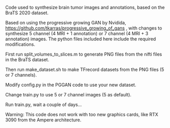 Code used to synthesize brain tumor images and annotations, based on the BraTS 2020 dataset.

Based on using the progressive growing GAN by Nvidida, https://github.com/tkarras/progressive_growing_of_gans , with changes to synthesize 5 channel (4 MRI + 1 annotation) or 7 channel (4 MRI + 3 annotation) images. The python files included here include the required modifications.

First run split_volumes_to_slices.m to generate PNG files from the nifti files in the BraTS dataset.

Then run make_dataset.sh to make TFrecord datasets from the PNG files (5 or 7 channels).

Modify config.py in the PGGAN code to use your new dataset.

Change train.py to use 5 or 7 channel images (5 as default).

Run train.py, wait a couple of days...

Warning: This code does not work with too new graphics cards, like RTX 3090 from the Ampere architecture.
